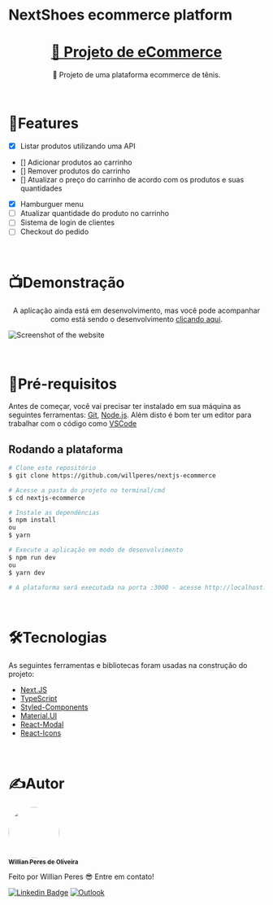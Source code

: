 # NextShoes ecommerce platform

<h1 align="center">
    <a href="https://pt-br.reactjs.org/">🛒	Projeto de eCommerce</a>
</h1>

<p align="center">🚀 Projeto de uma plataforma ecommerce de tênis.</p>

<br>

# 📂Features

- [x] Listar produtos utilizando uma API
- [] Adicionar produtos ao carrinho
- [] Remover produtos do carrinho
- [] Atualizar o preço do carrinho de acordo com os produtos e suas quantidades
- [x] Hamburguer menu
- [ ] Atualizar quantidade do produto no carrinho
- [ ] Sistema de login de clientes
- [ ] Checkout do pedido

<br>

# 📺Demonstração

<p align="center">A aplicação ainda está em desenvolvimento, mas você pode acompanhar como está sendo o desenvolvimento <a href='https://next-shoes.vercel.app/'>clicando aqui</a>.</p>

![Screenshot of the website](https://i.imgur.com/4lwYLvl.png)

<br>

# 📝Pré-requisitos
Antes de começar, você vai precisar ter instalado em sua máquina as seguintes ferramentas:
[Git](https://git-scm.com), [Node.js](https://nodejs.org/en/). 
Além disto é bom ter um editor para trabalhar com o código como [VSCode](https://code.visualstudio.com/)

## Rodando a plataforma
```bash
# Clone este repositório
$ git clone https://github.com/willperes/nextjs-ecommerce

# Acesse a pasta do projeto no terminal/cmd
$ cd nextjs-ecommerce

# Instale as dependências
$ npm install
ou
$ yarn

# Execute a aplicação em modo de desenvolvimento
$ npm run dev
ou
$ yarn dev

# A plataforma será executada na porta :3000 - acesse http://localhost:3000
```

<br>

# 🛠️Tecnologias

As seguintes ferramentas e bibliotecas foram usadas na construção do projeto:

- [Next.JS](https://nextjs.org/)
- [TypeScript](https://www.typescriptlang.org/)
- [Styled-Components](https://styled-components.com/)
- [Material.UI](https://mui.com/)
- [React-Modal](https://github.com/reactjs/react-modal)
- [React-Icons](https://react-icons.github.io/react-icons/)

<br>

# ✍️Autor

<a href="https://github.com/willperes">
 <img style="border-radius: 50%;" src="https://avatars.githubusercontent.com/u/64440935?v=4" width="100px;" alt=""/>
 <br />
 <sub><b>Willian Peres de Oliveira</b></sub></a>


Feito por Willian Peres 😎 Entre em contato!

[![Linkedin Badge](https://img.shields.io/badge/-Willian-blue?style=flat-square&logo=Linkedin&logoColor=white&link=https:https://www.linkedin.com/in/willian-peres-de-oliveira/)](https://www.linkedin.com/in/willian-peres-de-oliveira/) 
[![Outlook](https://camo.githubusercontent.com/8d356e708d8154421c5aa6b5936cc18265ac2d778285d75d081a5e56284b6c10/68747470733a2f2f696d672e736869656c64732e696f2f62616467652f2d486f746d61696c2d3030373844343f7374796c653d666c61742d737175617265266c6f676f3d6d6963726f736f66742d6f75746c6f6f6b266c6f676f436f6c6f723d7768697465266c696e6b3d6d61696c746f3a6c75697a6361726c6f735f6162626f747440686f746d61696c2e636f6d)](mailto:will.peres@outlook.com)
